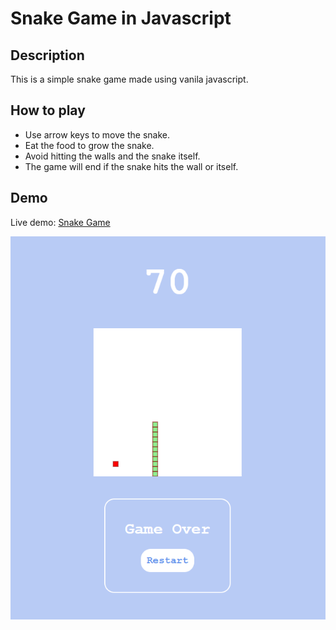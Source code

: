 # Snake Game in Javascript

## Description

This is a simple snake game made using vanila javascript.

## How to play

- Use arrow keys to move the snake.
- Eat the food to grow the snake.
- Avoid hitting the walls and the snake itself.
- The game will end if the snake hits the wall or itself.

## Demo

Live demo: [Snake Game](https://sahil-randhawa.github.io/snake-game/)

![Snake Game](./img/snakegame.png)
